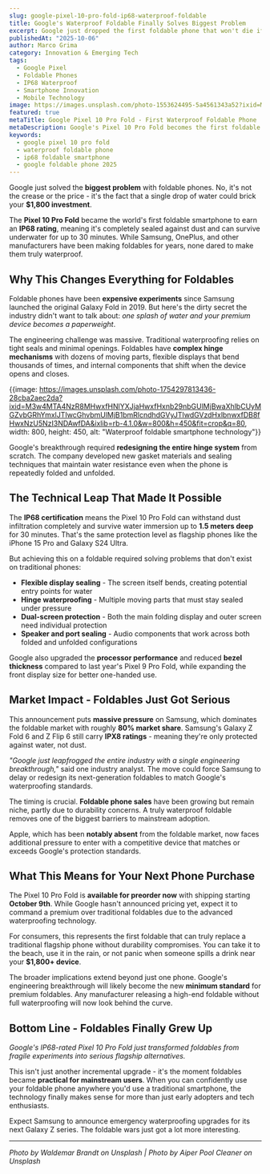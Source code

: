 ```yaml
---
slug: google-pixel-10-pro-fold-ip68-waterproof-foldable
title: Google's Waterproof Foldable Finally Solves Biggest Problem
excerpt: Google just dropped the first foldable phone that won't die if you spill coffee on it. The Pixel 10 Pro Fold's IP68 rating changes everything.
publishedAt: "2025-10-06"
author: Marco Grima
category: Innovation & Emerging Tech
tags:
  - Google Pixel
  - Foldable Phones
  - IP68 Waterproof
  - Smartphone Innovation
  - Mobile Technology
image: https://images.unsplash.com/photo-1553624495-5a4561343a52?ixid=M3w4MTA4NzR8MHwxfHNlYXJjaHwxfHxpbm5vdmF0aW9uJTIwJTI2JTIwZW1lcmdpbmclMjB0ZWNoJTIwZ29vZ2xlJTIwcGl4ZWwlMjAxMCUyMHBybyUyMGZvbGQlMjB3YXRlcnByb29mJTIwZm9sZGFibGUlMjBwaG9uZXxlbnwxfDB8fHwxNzU5NzI3NDAwfDA&ixlib=rb-4.1.0&w=1200&h=600&fit=crop&q=80
featured: true
metaTitle: Google Pixel 10 Pro Fold - First Waterproof Foldable Phone
metaDescription: Google's Pixel 10 Pro Fold becomes the first foldable with IP68 waterproofing, solving the biggest durability problem that kept foldables from mainstream adoption
keywords:
  - google pixel 10 pro fold
  - waterproof foldable phone
  - ip68 foldable smartphone
  - google foldable phone 2025
---
```


Google just solved the **biggest problem** with foldable phones. No, it's not the crease or the price - it's the fact that a single drop of water could brick your **$1,800 investment**.

The **Pixel 10 Pro Fold** became the world's first foldable smartphone to earn an **IP68 rating**, meaning it's completely sealed against dust and can survive underwater for up to 30 minutes. While Samsung, OnePlus, and other manufacturers have been making foldables for years, none dared to make them truly waterproof.

## **Why This Changes Everything for Foldables**

Foldable phones have been **expensive experiments** since Samsung launched the original Galaxy Fold in 2019. But here's the dirty secret the industry didn't want to talk about: *one splash of water and your premium device becomes a paperweight*.

The engineering challenge was massive. Traditional waterproofing relies on tight seals and minimal openings. Foldables have **complex hinge mechanisms** with dozens of moving parts, flexible displays that bend thousands of times, and internal components that shift when the device opens and closes.

{{image: https://images.unsplash.com/photo-1754297813436-28cba2aec2da?ixid=M3w4MTA4NzR8MHwxfHNlYXJjaHwxfHxnb29nbGUlMjBwaXhlbCUyMGZvbGRhYmxlJTIwcGhvbmUlMjB1bmRlcndhdGVyJTIwdGVzdHxlbnwxfDB8fHwxNzU5NzI3NDAwfDA&ixlib=rb-4.1.0&w=800&h=450&fit=crop&q=80, width: 800, height: 450, alt: "Waterproof foldable smartphone technology"}}

Google's breakthrough required **redesigning the entire hinge system** from scratch. The company developed new gasket materials and sealing techniques that maintain water resistance even when the phone is repeatedly folded and unfolded.

## **The Technical Leap That Made It Possible**

The **IP68 certification** means the Pixel 10 Pro Fold can withstand dust infiltration completely and survive water immersion up to **1.5 meters deep** for 30 minutes. That's the same protection level as flagship phones like the iPhone 15 Pro and Galaxy S24 Ultra.

But achieving this on a foldable required solving problems that don't exist on traditional phones:

- **Flexible display sealing** - The screen itself bends, creating potential entry points for water
- **Hinge waterproofing** - Multiple moving parts that must stay sealed under pressure
- **Dual-screen protection** - Both the main folding display and outer screen need individual protection
- **Speaker and port sealing** - Audio components that work across both folded and unfolded configurations

Google also upgraded the **processor performance** and reduced **bezel thickness** compared to last year's Pixel 9 Pro Fold, while expanding the front display size for better one-handed use.

## **Market Impact - Foldables Just Got Serious**

This announcement puts **massive pressure** on Samsung, which dominates the foldable market with roughly **80% market share**. Samsung's Galaxy Z Fold 6 and Z Flip 6 still carry **IPX8 ratings** - meaning they're only protected against water, not dust.

*"Google just leapfrogged the entire industry with a single engineering breakthrough,"* said one industry analyst. The move could force Samsung to delay or redesign its next-generation foldables to match Google's waterproofing standards.

The timing is crucial. **Foldable phone sales** have been growing but remain niche, partly due to durability concerns. A truly waterproof foldable removes one of the biggest barriers to mainstream adoption.

Apple, which has been **notably absent** from the foldable market, now faces additional pressure to enter with a competitive device that matches or exceeds Google's protection standards.

## **What This Means for Your Next Phone Purchase**

The Pixel 10 Pro Fold is **available for preorder now** with shipping starting **October 9th**. While Google hasn't announced pricing yet, expect it to command a premium over traditional foldables due to the advanced waterproofing technology.

For consumers, this represents the first foldable that can truly replace a traditional flagship phone without durability compromises. You can take it to the beach, use it in the rain, or not panic when someone spills a drink near your **$1,800+ device**.

The broader implications extend beyond just one phone. Google's engineering breakthrough will likely become the new **minimum standard** for premium foldables. Any manufacturer releasing a high-end foldable without full waterproofing will now look behind the curve.

## **Bottom Line - Foldables Finally Grew Up**

*Google's IP68-rated Pixel 10 Pro Fold just transformed foldables from fragile experiments into serious flagship alternatives.*

This isn't just another incremental upgrade - it's the moment foldables became **practical for mainstream users**. When you can confidently use your foldable phone anywhere you'd use a traditional smartphone, the technology finally makes sense for more than just early adopters and tech enthusiasts.

Expect Samsung to announce emergency waterproofing upgrades for its next Galaxy Z series. The foldable wars just got a lot more interesting.

---

*Photo by Waldemar Brandt on Unsplash | Photo by Aiper Pool Cleaner on Unsplash*